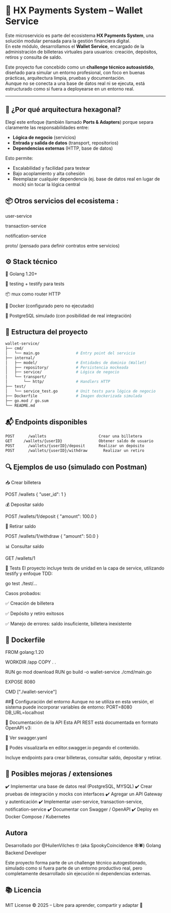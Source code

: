 # 💸 HX Payments System – Wallet Service

Este microservicio es parte del ecosistema **HX Payments System**, una solución modular pensada para la gestión financiera digital.  
En este módulo, desarrollamos el **Wallet Service**, encargado de la administración de billeteras virtuales para usuarios: creación, depósitos, retiros y consulta de saldo.

Este proyecto fue concebido como un **challenge técnico autoasistido**, diseñado para simular un entorno profesional, con foco en buenas prácticas, arquitectura limpia, pruebas y documentación.  
Aunque no se conecta a una base de datos real ni se ejecuta, está estructurado como si fuera a deployearse en un entorno real.

---

## 🧠 ¿Por qué arquitectura hexagonal?

Elegí este enfoque (también llamado **Ports & Adapters**) porque separa claramente las responsabilidades entre:

- **Lógica de negocio** (servicios)
- **Entrada y salida de datos** (transport, repositorios)
- **Dependencias externas** (HTTP, base de datos)

Esto permite:

- Escalabilidad y facilidad para testear
- Bajo acoplamiento y alta cohesión
- Reemplazar cualquier dependencia (ej. base de datos real en lugar de mock) sin tocar la lógica central


## 📦 Otros servicios del ecosistema :

user-service

transaction-service

notification-service

proto/ (pensado para definir contratos entre servicios)

## ⚙️ Stack técnico

🐹 Golang 1.20+

🧪 testing + testify para tests

📦 mux como router HTTP

🐳 Docker (configurado pero no ejecutado)

💾 PostgreSQL simulado (con posibilidad de real integración)

## 📂 Estructura del proyecto
```bash
wallet-service/
├── cmd/
│   └── main.go                # Entry point del servicio
├── internal/
│   ├── model/                 # Entidades de dominio (Wallet)
│   ├── repository/            # Persistencia mockeada
│   ├── service/               # Lógica de negocio
│   └── transport/
│       └── http/              # Handlers HTTP
├── test/
│   └── service_test.go        # Unit tests para lógica de negocio
├── Dockerfile                 # Imagen dockerizada simulada
├── go.mod / go.sum
└── README.md 
```

## 📬 Endpoints disponibles
```bash
POST	  /wallets	                     Crear una billetera
GET	    /wallets/{userID}	             Obtener saldo de usuario
POST	  /wallets/{userID}/deposit	     Realizar un depósito
POST	  /wallets/{userID}/withdraw	   Realizar un retiro
```

## 🔍 Ejemplos de uso (simulado con Postman)

📥 Crear billetera

POST /wallets
{
  "user_id": 1
}


💰 Depositar saldo

POST /wallets/1/deposit
{
  "amount": 100.0
}


💸 Retirar saldo

POST /wallets/1/withdraw
{
  "amount": 50.0
}


📊 Consultar saldo

GET /wallets/1


🧪 Tests
El proyecto incluye tests de unidad en la capa de service, utilizando testify y enfoque TDD:

go test ./test/...


Casos probados:

✅ Creación de billetera

✅ Depósito y retiro exitosos

✅ Manejo de errores: saldo insuficiente, billetera inexistente

## 📄 Dockerfile
FROM golang:1.20

WORKDIR /app
COPY . .

RUN go mod download
RUN go build -o wallet-service ./cmd/main.go

EXPOSE 8080

CMD ["./wallet-service"]


##🧰 Configuración del entorno
Aunque no se utiliza en esta versión, el sistema puede incorporar variables de entorno:
PORT=8080
DB_URL=localhost


📑 Documentación de la API
Esta API REST está documentada en formato OpenAPI v3:

📄 Ver swagger.yaml

👀 Podés visualizarla en editor.swagger.io pegando el contenido.

Incluye endpoints para crear billeteras, consultar saldo, depositar y retirar.


## 🧠 Posibles mejoras / extensiones

✔️ Implementar una base de datos real (PostgreSQL, MYSQL)
✔️ Crear pruebas de integración y mocks con interfaces
✔️ Agregar un API Gateway y autenticación
✔️ Implementar user-service, transaction-service, notification-service
✔️ Documentar con Swagger / OpenAPI
✔️ Deploy en Docker Compose / Kubernetes

##  Autora
Desarrollado por @HuilenVilches 🤓 (aka SpookyCoincidence 🕸️🕷️)
Golang Backend Developer 

Este proyecto forma parte de un challenge técnico autogestionado, simulado como si fuera parte de un entorno productivo real, pero completamente desarrollado sin ejecución ni dependencias externas.

## 📚 Licencia
MIT License © 2025 – Libre para aprender, compartir y adaptar 🚀
